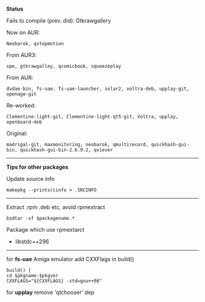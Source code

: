 **Status**

Fails to compile (prev. did): Gtkrawgallery

Now on AUR:

    Neobarok, qstopmotion

From AUR3: 

    spe, gtkrawgalley, qcomicbook, squeezeplay

From AUR: 

    dvdae-bin, fs-uae, fs-uae-launcher, solar2, voltra-deb, upplay-git, openage-git

Re-worked:

    Clementine-light-git, Clementine-light-qt5-git, Voltra, upplay, openboard-deb

Original: 

    madrigal-git, maxmonitoring, neobarok, qmultirecord, quickhash-gui-bin, quickhash-gui-bin-2.6.9.2, qviever

***

**Tips for other packages**

Update source info

    makepkg --printsrcinfo > .SRCINFO

***

Extract .rpm .deb etc, avoid rpmextract

    bsdtar -xf $packagename.*

Package which use rpmextarct

* libstdc++296

***

for **fs-uae** Amiga emulator add CXXFlags in build()

	build() {
	cd $pkgname-$pkgver
	CXXFLAGS="${CXXFLAGS} -std=gnu++98"

for **upplay** remove 'qtchooser' dep
